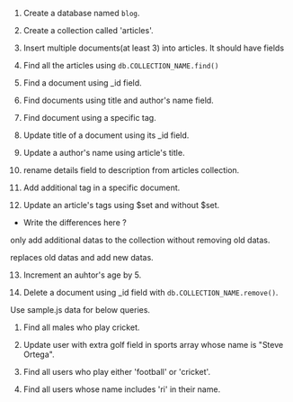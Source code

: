1. Create a database named `blog`.

<!-- use blog -->

2. Create a collection called 'articles'.

<!-- db.createCollection('articles') -->

3. Insert multiple documents(at least 3) into articles. It should have fields

<!-- db.articles.insertMany([{title:'human',name:'sunny',details:'null'},{title:'human',name:'bunny',details:'null'},{title:'human',name:'honey',details:'null'}]) -->


4. Find all the articles using `db.COLLECTION_NAME.find()`

<!-- db.articles.find() -->

5. Find a document using _id field.

<!-- db.articles.find({_id:ObjectId("5d9f5daff916f7ccd55562cc")}) -->

6. Find documents using title and author's name field.

<!-- db.articles.find({'title':'human','name':'sunny'}); -->


7. Find document using a specific tag.

<!-- db.articles.find({},{title:1}); -->
<!-- db.articles.find({},{name:1) -->

8. Update title of a document using its _id field.

<!-- db.article.update({_id:ObjectId("5d9f5daff916f7ccd55562cc"),{$set:{title:'animal'}}}) -->

9. Update a author's name using article's title.

<!-- db.articles.update({title:"human"},{$set:{name:'rocky'}}); -->

10. rename details field to description from articles collection.

<!-- db.articles.rename({'details','description'}) -->

11. Add additional tag in a specific document.

<!-- db.articles.update({_id:ObjectId("5d9f5ed5f916f7ccd55562d0")},{$set:{tag:{address:"delhi"}}}); -->

12. Update an article's tags using $set and without $set.
  - Write the differences here ?

  <!-- db.articles.update({_id:ObjectId("5d9f5ed5f916f7ccd55562d0")},{$set:{tags:{"location":"dharamshala"}}}) -->
  only add additional datas to the collection without removing old datas.
  <!-- db.articles.update({_id:ObjectId("5d9f5ed5f916f7ccd55562d0")},{tags:{"location":"dharamshala"}}}) -->
  replaces old datas and add new datas.

13. Increment an auhtor's age by 5.  



14. Delete a document using _id field with `db.COLLECTION_NAME.remove()`.
<!-- db.articles.remove({id:ObjectId("5d9f5ed5f916f7ccd55562d0")},{}) -->

Use sample.js data for below queries.

1. Find all males who play cricket.

2. Update user with extra golf field in sports array whose name is "Steve Ortega".

3. Find all users who play either 'football' or 'cricket'.

4. Find all users whose name includes 'ri' in their name.
